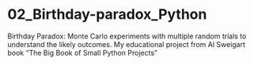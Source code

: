 # 02_Birthday-paradox_Python
Birthday Paradox: Monte Carlo experiments with multiple random trials to understand the likely outcomes. My educational project from Al Sweigart book “The Big Book of Small Python Projects”
